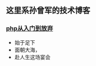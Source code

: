 
## 这里系孙曾军的技术博客


### [php从入门到放弃](https://github.com/sunzengjun/sunzengjun.github.io)


- 始于足下
- 面朝大海，
- 赴人生这场宴会
